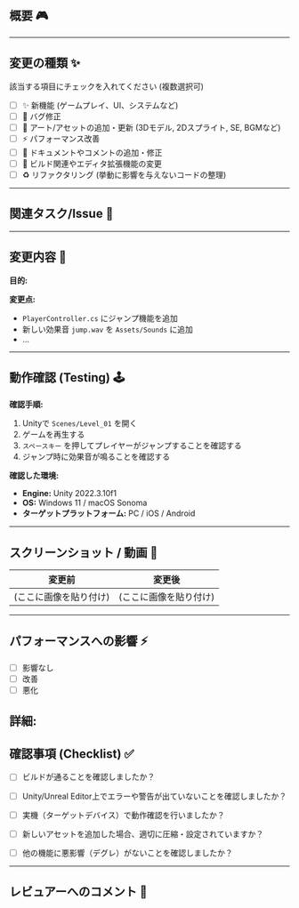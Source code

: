 ## 概要 🎮

---

## 変更の種類 ✨

該当する項目にチェックを入れてください (複数選択可)

- [ ] ✨ 新機能 (ゲームプレイ、UI、システムなど)
- [ ] 🐛 バグ修正
- [ ] 🎨 アート/アセットの追加・更新 (3Dモデル, 2Dスプライト, SE, BGMなど)
- [ ] ⚡️ パフォーマンス改善
- [ ] 📝 ドキュメントやコメントの追加・修正
- [ ] 🔧 ビルド関連やエディタ拡張機能の変更
- [ ] ♻️ リファクタリング (挙動に影響を与えないコードの整理)

---

## 関連タスク/Issue 🔗

---

## 変更内容 📝

**目的:**

**変更点:**
- `PlayerController.cs` にジャンプ機能を追加
- 新しい効果音 `jump.wav` を `Assets/Sounds` に追加
- ...


---

## 動作確認 (Testing) 🕹️

**確認手順:**
1. Unityで `Scenes/Level_01` を開く
2. ゲームを再生する
3. `スペースキー` を押してプレイヤーがジャンプすることを確認する
4. ジャンプ時に効果音が鳴ることを確認する

**確認した環境:**
- **Engine:** Unity 2022.3.10f1
- **OS:** Windows 11 / macOS Sonoma
- **ターゲットプラットフォーム:** PC / iOS / Android


---

## スクリーンショット / 動画 🎥

| 変更前 | 変更後 |
|:---:|:---:|
| (ここに画像を貼り付け) | (ここに画像を貼り付け) |


---

## パフォーマンスへの影響 ⚡️

- [ ] 影響なし
- [ ] 改善
- [ ] 悪化

**詳細:**
---

## 確認事項 (Checklist) ✅

- [ ] ビルドが通ることを確認しましたか？
- [ ] Unity/Unreal Editor上でエラーや警告が出ていないことを確認しましたか？
- [ ] 実機（ターゲットデバイス）で動作確認を行いましたか？
- [ ] 新しいアセットを追加した場合、適切に圧縮・設定されていますか？
- [ ] 他の機能に悪影響（デグレ）がないことを確認しましたか？


---

## レビュアーへのコメント 🙏
